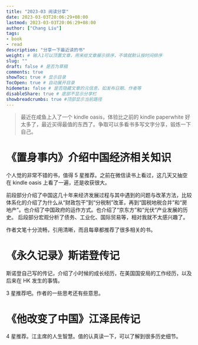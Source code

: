 ```yaml
---
title: "2023-03 阅读分享"
date: 2023-03-03T20:06:29+08:00
lastmod: 2023-03-03T20:06:29+08:00
author: ["Chang Liu"]
tags: 
- book
- read
description: "分享一下最近读的书"
weight: # 输入1可以顶置文章，用来给文章展示排序，不填就默认按时间排序
slug: ""
draft: false # 是否为草稿
comments: true
showToc: true # 显示目录
TocOpen: true # 自动展开目录
hidemeta: false # 是否隐藏文章的元信息，如发布日期、作者等
disableShare: true # 底部不显示分享栏
showbreadcrumbs: true #顶部显示当前路径
---
```


> 最近在咸鱼上入了一个 kindle oasis，体验比之前的 kindle paperwhite 好太多了，最近买得最值的东西了。争取可以多看书多写文字分享，锻炼一下自己。

# 《置身事内》介绍中国经济相关知识

个人觉的非常不错的书，值得 5 星推荐。之前在微信读书上看过，这几天又抽空在 kindle oasis 上看了一遍，还是收获很大。

前段部分介绍了中国这几十年来经济发展过程与其中遇到的问题与改革方法，比较体系化的介绍了为什么从“财政包干”到“分税制”改革，再到“国税地税合并”和“房地产”。也介绍了中国政府的运作方式。也介绍了“京东方”和“光伏“产业发展的历史。
后段部分宏观分析了债务、工业化、国际贸易等，相对我就不太感兴趣了。

作者文笔十分流畅，引用清晰，而且每章都推荐了很多相关的书。

# 《永久记录》斯诺登传记

斯诺登自己写的传记，介绍了小时候的成长经历，在美国国安局的工作经历，以及后来在 HK 发生的事情。

3 星推荐吧。作者的一些思考还有些意思。

# 《他改变了中国》江泽民传记

4 星推荐。江主席的人生智慧。值的认真读一下，可以了解到很多历史细节。
